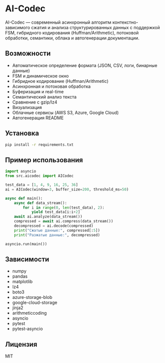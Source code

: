 # AI-Codec

AI-Codec — современный асинхронный алгоритм контекстно-зависимого сжатия и анализа структурированных данных с поддержкой FSM, гибридного кодирования (Huffman/Arithmetic), потоковой обработки, семантики, облака и автогенерации документации.

## Возможности
- Автоматическое определение формата (JSON, CSV, логи, бинарные данные)
- FSM и динамическое окно
- Гибридное кодирование (Huffman/Arithmetic)
- Асинхронная и потоковая обработка
- Буферизация и real-time
- Семантический анализ текста
- Сравнение с gzip/lz4
- Визуализация
- Облачные сервисы (AWS S3, Azure, Google Cloud)
- Автогенерация README

## Установка
```bash
pip install -r requirements.txt
```

## Пример использования
```python
import asyncio
from src.aicodec import AICodec

test_data = [1, 4, 9, 16, 25, 36]
ai = AICodec(window=3, buffer_size=200, threshold_ms=50)

async def main():
    async def data_stream():
        for i in range(0, len(test_data), 2):
            yield test_data[i:i+2]
    await ai.analyze(data_stream())
    compressed = await ai.compress(data_stream())
    decompressed = ai.decode(compressed)
    print("Сжатые данные:", compressed[:5])
    print("Разжатые данные:", decompressed)

asyncio.run(main())
```

## Зависимости
- numpy
- pandas
- matplotlib
- lz4
- boto3
- azure-storage-blob
- google-cloud-storage
- jinja2
- arithmeticcoding
- asyncio
- pytest
- pytest-asyncio

## Лицензия
MIT 